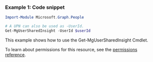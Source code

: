 ### Example 1: Code snippet

```powershell
Import-Module Microsoft.Graph.People

# A UPN can also be used as -UserId.
Get-MgUserSharedInsight -UserId $userId
```
This example shows how to use the Get-MgUserSharedInsight Cmdlet.

To learn about permissions for this resource, see the [permissions reference](/graph/permissions-reference).

